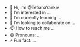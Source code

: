 - 👋 Hi, I’m @TetianaYankiv
- 👀 I’m interested in ...
- 🌱 I’m currently learning ...
- 💞️ I’m looking to collaborate on ...
- 📫 How to reach me ...
- 😄 Pronouns: ...
- ⚡ Fun fact: ...

<!---
TetianaYankiv/TetianaYankiv is a ✨ special ✨ repository because its `README.md` (this file) appears on your GitHub profile.
You can click the Preview link to take a look at your changes.
--->
